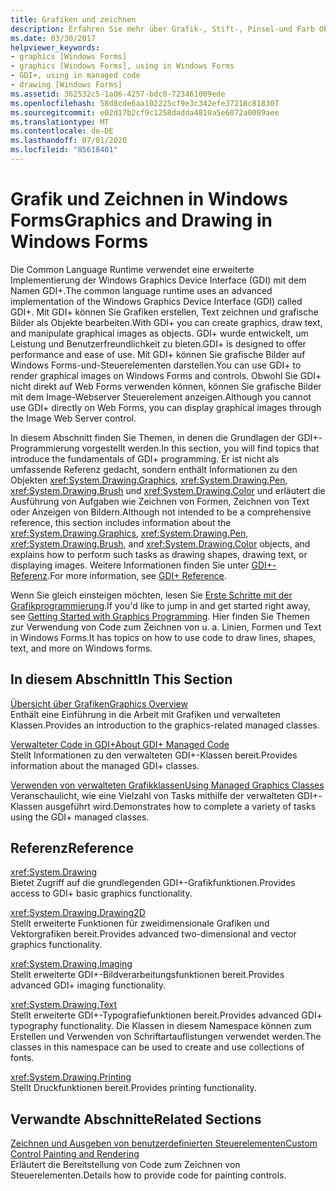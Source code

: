 ```yaml
---
title: Grafiken und zeichnen
description: Erfahren Sie mehr über Grafik-, Stift-, Pinsel-und Farb Objekte sowie über das Ausführen von Aufgaben wie das Zeichnen von Formen, das Zeichnen von Text oder das Anzeigen von Bildern in Windows Forms.
ms.date: 03/30/2017
helpviewer_keywords:
- graphics [Windows Forms]
- graphics [Windows Forms], using in Windows Forms
- GDI+, using in managed code
- drawing [Windows Forms]
ms.assetid: 362532c5-1a06-4257-bdc8-723461009ede
ms.openlocfilehash: 58d8cde6aa102225cf9e3c342efe37218c818307
ms.sourcegitcommit: e02d17b2cf9c1258dadda4810a5e6072a0089aee
ms.translationtype: MT
ms.contentlocale: de-DE
ms.lasthandoff: 07/01/2020
ms.locfileid: "85618401"
---
```

# <a name="graphics-and-drawing-in-windows-forms"></a><span data-ttu-id="cf893-103">Grafik und Zeichnen in Windows Forms</span><span class="sxs-lookup"><span data-stu-id="cf893-103">Graphics and Drawing in Windows Forms</span></span>
<span data-ttu-id="cf893-104">Die Common Language Runtime verwendet eine erweiterte Implementierung der Windows Graphics Device Interface (GDI) mit dem Namen GDI+.</span><span class="sxs-lookup"><span data-stu-id="cf893-104">The common language runtime uses an advanced implementation of the Windows Graphics Device Interface (GDI) called GDI+.</span></span> <span data-ttu-id="cf893-105">Mit GDI+ können Sie Grafiken erstellen, Text zeichnen und grafische Bilder als Objekte bearbeiten.</span><span class="sxs-lookup"><span data-stu-id="cf893-105">With GDI+ you can create graphics, draw text, and manipulate graphical images as objects.</span></span> <span data-ttu-id="cf893-106">GDI+ wurde entwickelt, um Leistung und Benutzerfreundlichkeit zu bieten.</span><span class="sxs-lookup"><span data-stu-id="cf893-106">GDI+ is designed to offer performance and ease of use.</span></span> <span data-ttu-id="cf893-107">Mit GDI+ können Sie grafische Bilder auf Windows Forms-und-Steuerelementen darstellen.</span><span class="sxs-lookup"><span data-stu-id="cf893-107">You can use GDI+ to render graphical images on Windows Forms and controls.</span></span> <span data-ttu-id="cf893-108">Obwohl Sie GDI+ nicht direkt auf Web Forms verwenden können, können Sie grafische Bilder mit dem Image-Webserver Steuerelement anzeigen.</span><span class="sxs-lookup"><span data-stu-id="cf893-108">Although you cannot use GDI+ directly on Web Forms, you can display graphical images through the Image Web Server control.</span></span>  
  
 <span data-ttu-id="cf893-109">In diesem Abschnitt finden Sie Themen, in denen die Grundlagen der GDI+-Programmierung vorgestellt werden.</span><span class="sxs-lookup"><span data-stu-id="cf893-109">In this section, you will find topics that introduce the fundamentals of GDI+ programming.</span></span> <span data-ttu-id="cf893-110">Er ist nicht als umfassende Referenz gedacht, sondern enthält Informationen zu den Objekten <xref:System.Drawing.Graphics>, <xref:System.Drawing.Pen>, <xref:System.Drawing.Brush> und <xref:System.Drawing.Color> und erläutert die Ausführung von Aufgaben wie Zeichnen von Formen, Zeichnen von Text oder Anzeigen von Bildern.</span><span class="sxs-lookup"><span data-stu-id="cf893-110">Although not intended to be a comprehensive reference, this section includes information about the <xref:System.Drawing.Graphics>, <xref:System.Drawing.Pen>, <xref:System.Drawing.Brush>, and <xref:System.Drawing.Color> objects, and explains how to perform such tasks as drawing shapes, drawing text, or displaying images.</span></span> <span data-ttu-id="cf893-111">Weitere Informationen finden Sie unter [GDI+-Referenz](/windows/desktop/gdiplus/-gdiplus-class-gdi-reference).</span><span class="sxs-lookup"><span data-stu-id="cf893-111">For more information, see [GDI+ Reference](/windows/desktop/gdiplus/-gdiplus-class-gdi-reference).</span></span>  
  
 <span data-ttu-id="cf893-112">Wenn Sie gleich einsteigen möchten, lesen Sie [Erste Schritte mit der Grafikprogrammierung](getting-started-with-graphics-programming.md).</span><span class="sxs-lookup"><span data-stu-id="cf893-112">If you'd like to jump in and get started right away, see [Getting Started with Graphics Programming](getting-started-with-graphics-programming.md).</span></span> <span data-ttu-id="cf893-113">Hier finden Sie Themen zur Verwendung von Code zum Zeichnen von u. a. Linien, Formen und Text in Windows Forms.</span><span class="sxs-lookup"><span data-stu-id="cf893-113">It has topics on how to use code to draw lines, shapes, text, and more on Windows forms.</span></span>  
  
## <a name="in-this-section"></a><span data-ttu-id="cf893-114">In diesem Abschnitt</span><span class="sxs-lookup"><span data-stu-id="cf893-114">In This Section</span></span>  
 [<span data-ttu-id="cf893-115">Übersicht über Grafiken</span><span class="sxs-lookup"><span data-stu-id="cf893-115">Graphics Overview</span></span>](graphics-overview-windows-forms.md)  
 <span data-ttu-id="cf893-116">Enthält eine Einführung in die Arbeit mit Grafiken und verwalteten Klassen.</span><span class="sxs-lookup"><span data-stu-id="cf893-116">Provides an introduction to the graphics-related managed classes.</span></span>  
  
 [<span data-ttu-id="cf893-117">Verwalteter Code in GDI+</span><span class="sxs-lookup"><span data-stu-id="cf893-117">About GDI+ Managed Code</span></span>](about-gdi-managed-code.md)  
 <span data-ttu-id="cf893-118">Stellt Informationen zu den verwalteten GDI+-Klassen bereit.</span><span class="sxs-lookup"><span data-stu-id="cf893-118">Provides information about the managed GDI+ classes.</span></span>  
  
 [<span data-ttu-id="cf893-119">Verwenden von verwalteten Grafikklassen</span><span class="sxs-lookup"><span data-stu-id="cf893-119">Using Managed Graphics Classes</span></span>](using-managed-graphics-classes.md)  
 <span data-ttu-id="cf893-120">Veranschaulicht, wie eine Vielzahl von Tasks mithilfe der verwalteten GDI+-Klassen ausgeführt wird.</span><span class="sxs-lookup"><span data-stu-id="cf893-120">Demonstrates how to complete a variety of tasks using the GDI+ managed classes.</span></span>  
  
## <a name="reference"></a><span data-ttu-id="cf893-121">Referenz</span><span class="sxs-lookup"><span data-stu-id="cf893-121">Reference</span></span>  
 <xref:System.Drawing>  
 <span data-ttu-id="cf893-122">Bietet Zugriff auf die grundlegenden GDI+-Grafikfunktionen.</span><span class="sxs-lookup"><span data-stu-id="cf893-122">Provides access to GDI+ basic graphics functionality.</span></span>  
  
 <xref:System.Drawing.Drawing2D>  
 <span data-ttu-id="cf893-123">Stellt erweiterte Funktionen für zweidimensionale Grafiken und Vektorgrafiken bereit.</span><span class="sxs-lookup"><span data-stu-id="cf893-123">Provides advanced two-dimensional and vector graphics functionality.</span></span>  
  
 <xref:System.Drawing.Imaging>  
 <span data-ttu-id="cf893-124">Stellt erweiterte GDI+-Bildverarbeitungsfunktionen bereit.</span><span class="sxs-lookup"><span data-stu-id="cf893-124">Provides advanced GDI+ imaging functionality.</span></span>  
  
 <xref:System.Drawing.Text>  
 <span data-ttu-id="cf893-125">Stellt erweiterte GDI+-Typografiefunktionen bereit.</span><span class="sxs-lookup"><span data-stu-id="cf893-125">Provides advanced GDI+ typography functionality.</span></span> <span data-ttu-id="cf893-126">Die Klassen in diesem Namespace können zum Erstellen und Verwenden von Schriftartauflistungen verwendet werden.</span><span class="sxs-lookup"><span data-stu-id="cf893-126">The classes in this namespace can be used to create and use collections of fonts.</span></span>  
  
 <xref:System.Drawing.Printing>  
 <span data-ttu-id="cf893-127">Stellt Druckfunktionen bereit.</span><span class="sxs-lookup"><span data-stu-id="cf893-127">Provides printing functionality.</span></span>  
  
## <a name="related-sections"></a><span data-ttu-id="cf893-128">Verwandte Abschnitte</span><span class="sxs-lookup"><span data-stu-id="cf893-128">Related Sections</span></span>  
 [<span data-ttu-id="cf893-129">Zeichnen und Ausgeben von benutzerdefinierten Steuerelementen</span><span class="sxs-lookup"><span data-stu-id="cf893-129">Custom Control Painting and Rendering</span></span>](../controls/custom-control-painting-and-rendering.md)  
 <span data-ttu-id="cf893-130">Erläutert die Bereitstellung von Code zum Zeichnen von Steuerelementen.</span><span class="sxs-lookup"><span data-stu-id="cf893-130">Details how to provide code for painting controls.</span></span>
